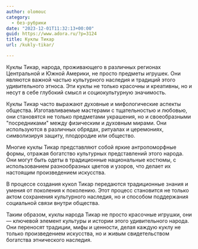 ```yaml
---
author: olomouc
category:
  - без-рубрики
date: "2023-12-01T11:32:13+00:00"
guid: https://www.adora.ru/?p=3124
title: Куклы Тикар
url: /kukly-tikar/

---
```

Куклы Тикар, народа, проживающего в различных регионах Центральной и Южной Америки, не просто предметы игрушек. Они являются важной частью культурного наследия и традиций этого удивительного этноса. Эти куклы не только красочны и креативны, но и несут в себе глубокий смысл и социокультурную значимость.

Куклы Тикар часто выражают духовные и мифологические аспекты общества. Изготавливаемые мастерами с тщательностью и любовью, они становятся не только предметами украшения, но и своеобразными "посредниками" между физическим и духовным мирами. Они используются в различных обрядах, ритуалах и церемониях, символизируя защиту, плодородие или общество.

Многие куклы Тикар представляют собой яркие антропоморфные формы, отражая богатство культурных представлений этого народа. Они могут быть одеты в традиционные национальные костюмы, с использованием разнообразных цветов и узоров, что делает их настоящим произведением искусства.

В процессе создания кукол Тикар передаются традиционные знания и умения от поколения к поколению. Этот процесс становится не только актом сохранения культурного наследия, но и способом поддержания социальной связи внутри общества.

Таким образом, куклы народа Тикар не просто красочные игрушки, они — ключевой элемент культуры и истории этого удивительного народа. Они переносят традиции, мифы и ценности, делая каждую куклу не только произведением искусства, но и живым свидетельством богатства этнического наследия.
